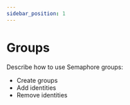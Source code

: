 ```yaml
---
sidebar_position: 1
---
```


# Groups

Describe how to use Semaphore groups:

* Create groups
* Add identities
* Remove identities
